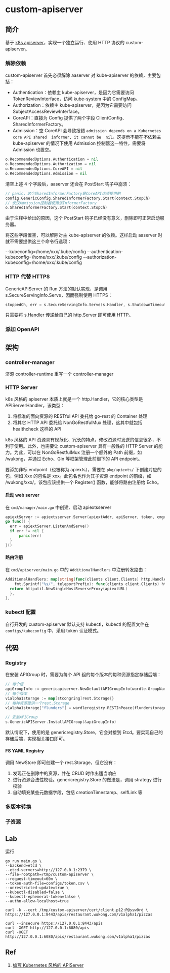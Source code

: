 # custom-apiserver

## 简介

基于 [k8s apiserver](https://github.com/kubernetes/apiserver)，实现一个独立运行、使用 HTTP 协议的 custom-apiserver。



### 解除依赖

custom-apiserver 首先必须解除 aaserver 对 kube-apiserver 的依赖，主要包括：

- Authentication：依赖主 kube-apiserver，是因为它需要访问 TokenReviewInterface，访问 kube-system 中的 ConfigMap。
- Authorization：依赖主 kube-apiserver，是因为它需要访问 SubjectAccessReviewInterface。
- CoreAPI：直接为 Config 提供了两个字段 ClientConfig、SharedInformerFactory。
- Admission：空 CoreAPI 会导致报错 `admission depends on a Kubernetes core API shared  informer, it cannot be  nil`。这提示不能在不依赖主 kube-apiserver 的情况下使用 Admission 控制器这一特性，需要将 Admission 也置空。

```go
o.RecommendedOptions.Authentication = nil
o.RecommendedOptions.Authorization = nil
o.RecommendedOptions.CoreAPI = nil
o.RecommendedOptions.Admission = nil
```

清空上述 4 个字段后，aaserver 还会在 PostStart 钩子中崩溃：

```go
// panic，这个SharedInformerFactory是CoreAPI选项提供的
config.GenericConfig.SharedInformerFactory.Start(context.StopCh)
// 仅仅Admission控制器使用该InformerFactory
o.SharedInformerFactory.Start(context.StopCh)
```

由于注释中给出的原因，这个 PostStart 钩子已经没有意义，删除即可正常启动服务器。

将这些字段置空，可以解除对主 kube-apiserver 的依赖。这样启动 aaserver 时就不需要提供这三个命令行选项：

--kubeconfig=/home/xxx/.kube/config
--authentication-kubeconfig=/home/xxx/.kube/config
--authorization-kubeconfig=/home/xxx/.kube/config

### HTTP 代替 HTTPS

GenericAPIServer 的 Run 方法的默认实现，是调用 		s.SecureServingInfo.Serve，因而强制使用 HTTPS：

```go
stoppedCh, err = s.SecureServingInfo.Serve(s.Handler, s.ShutdownTimeout, internalStopCh)
```


只需要将 s.Handler 传递给自己的 http.Server 即可使用 HTTP。

### 添加 OpenAPI

## 架构

### controller-manager

济源 controller-runtime 重写一个 controller-manager



### HTTP Server

k8s 风格的 apiserver 本质上就是一个 http.Handler，它的核心类型是 APIServerHandler，该类型：

1. 将标准的面向资源的 RESTful API 委托给 go-rest 的 Container 处理
2. 将其它 HTTP API 委托给 NonGoRestfulMux 处理，这其中就包括 healthcheck 这样的 API

k8s 风格的 API 资源具有规范化、冗长的特点，修改资源时发送的信息很多，不利于使用。此外，也需要让 custom-apiserver 具有一般性的 HTTP Server 的能力。为此，可以在 NonGoRestfulMux 注册一个额外的 Path 前缀，如 /wukong，并通过 Echo、Gin 等框架管理此前缀下的 API endpoint。

要添加非标 endpoint（也被称为 apiexts），需要在 `pkg/apiexts/` 下创建对应的包，例如 Xxx 的包名是 xxx。此包名也作为其子资源 endpoint 的前缀，如 /wukong/xxx/。该包应该提供一个 Register() 函数，能够将路由注册给 Echo。

#### 启动 web server

在 `cmd/manager/main.go` 中创建、启动 apiextsserver

```go
apiextServer := apiextsserver.Server(apiextAddr, apiServer, token, cmgr.GetClient())
go func() {
  err = apiextServer.ListenAndServe()
  if err != nil {
	  panic(err)
  }
}()
```

#### 路由注册

在 `cmd/apiserver/main.go` 中的 `AdditionalHandlers` 中注册转发路由：

```go
AdditionalHandlers: map[string]func(clients client.Clients) http.Handler{
	fmt.Sprintf("%s/", teleportPrefix): func(clients client.Clients) http.Handler {
  return httputil.NewSingleHostReverseProxy(apiextURL)
  },
},
```

### kubectl 配置

自行开发的 custom-apiserver 默认支持 kubectl，kubectl 的配置文件在 `configs/kubeconfig` 中，采用 token 认证模式。

## 代码

### Registry

在安装 APIGroup 时，需要为每个 API 组的每个版本的每种资源指定存储后端：

```go
// 每个组
apiGroupInfo := genericapiserver.NewDefaultAPIGroupInfo(wardle.GroupName, Scheme, metav1.ParameterCodec, Codecs)
// 每个版本
v1alpha1storage := map[stcongring]rest.Storage{}
// 每种资源提供一个rest.Storage
v1alpha1storage["flunders"] = wardleregistry.RESTInPeace(flunderstorage.NewREST(Scheme, c.GenericConfig.RESTOptionsGetter))
 
// 安装APIGroup
s.GenericAPIServer.InstallAPIGroup(&apiGroupInfo)
```

默认情况下，使用的是 genericregistry.Store，它会对接到 Etcd。要实现自己的存储后端，实现相关接口即可。

#### FS YAML Registry

调用 NewStore 即可创建一个 rest.Storage，但它没有：

1. 发现正在删除中的资源，并在 CRUD 时作出适当响应
2. 进行资源合法性校验。genericregistry.Store 的做法是，调用 strategy 进行校验
3. 自动填充某些元数据字段，包括 creationTimestamp、selfLink 等

### 多版本转换





### 子资源



## Lab

运行

```shell
go run main.go \
--backend=etcd \
--etcd-servers=http://127.0.0.1:2379 \
--file-rootpath=/tmp/custom-apiserver \
--request-timeout=60m \
--token-auth-file=configs/token.csv \
--unrestricted-update=true \
--kubectl-disabled=false \
--kubectl-ephemeral-token=false \
--authn-allow-localhost=true
```



```shell
curl -k --cert /tmp/custom-apiserver/cert/client.p12:P@ssw0rd \
https://127.0.0.1:8443/apis/restaurant.wukong.com/v1alpha1/pizzas

curl --insecure https://127.0.0.1:8443/apis
curl -XGET http://127.0.0.1:6080/apis
curl -XGET http://127.0.0.1:6080/apis/restaurant.wukong.com/v1alpha1/pizzas
```







## Ref

1. [编写 Kubernetes 风格的 APIServer](https://blog.gmem.cc/kubernetes-style-apiserver)

